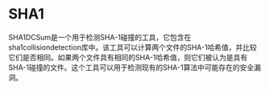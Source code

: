 # SHA1

SHA1DCSum是一个用于检测SHA-1碰撞的工具，它包含在sha1collisiondetection库中。该工具可以计算两个文件的SHA-1哈希值，并比较它们是否相同。如果两个文件具有相同的SHA-1哈希值，则它们被认为是具有SHA-1碰撞的文件。这个工具可以用于检测现有的SHA-1算法中可能存在的安全漏洞。
